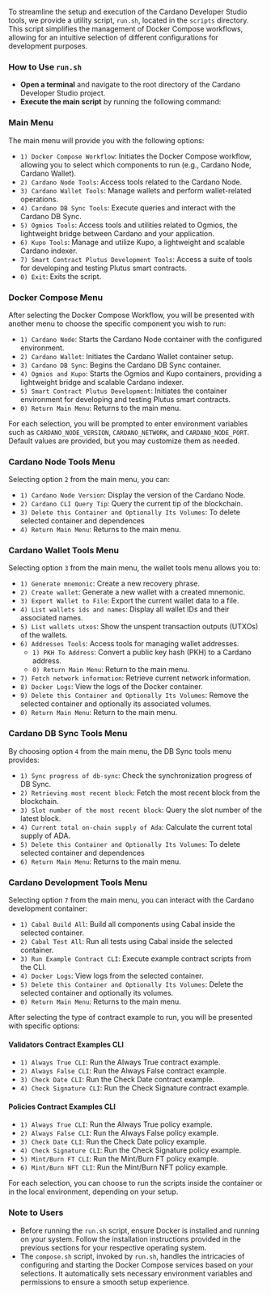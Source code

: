 To streamline the setup and execution of the Cardano Developer Studio tools, we provide a utility script, `run.sh`, located in the `scripts` directory. This script simplifies the management of Docker Compose workflows, allowing for an intuitive selection of different configurations for development purposes.

### How to Use `run.sh`

- **Open a terminal** and navigate to the root directory of the Cardano Developer Studio project.
- **Execute the main script** by running the following command:

### Main Menu

The main menu will provide you with the following options:

- `1) Docker Compose Workflow`: Initiates the Docker Compose workflow, allowing you to select which components to run (e.g., Cardano Node, Cardano Wallet).
- `2) Cardano Node Tools`: Access tools related to the Cardano Node.
- `3) Cardano Wallet Tools`: Manage wallets and perform wallet-related operations.
- `4) Cardano DB Sync Tools`: Execute queries and interact with the Cardano DB Sync.
- `5) Ogmios Tools`: Access tools and utilities related to Ogmios, the lightweight bridge between Cardano and your application.
- `6) Kupo Tools`: Manage and utilize Kupo, a lightweight and scalable Cardano indexer.
- `7) Smart Contract Plutus Development Tools`: Access a suite of tools for developing and testing Plutus smart contracts.
- `0) Exit`: Exits the script.
  
### Docker Compose Menu

After selecting the Docker Compose Workflow, you will be presented with another menu to choose the specific component you wish to run:

- `1) Cardano Node`: Starts the Cardano Node container with the configured environment.
- `2) Cardano Wallet`: Initiates the Cardano Wallet container setup.
- `3) Cardano DB Sync`: Begins the Cardano DB Sync container.
- `4) Ogmios and Kupo`: Starts the Ogmios and Kupo containers, providing a lightweight bridge and scalable Cardano indexer.
- `5) Smart Contract Plutus Development`: Initiates the container environment for developing and testing Plutus smart contracts.
- `0) Return Main Menu`: Returns to the main menu.

For each selection, you will be prompted to enter environment variables such as `CARDANO_NODE_VERSION`, `CARDANO_NETWORK`, and `CARDANO_NODE_PORT`. Default values are provided, but you may customize them as needed.

### Cardano Node Tools Menu

Selecting option `2` from the main menu, you can:

- `1) Cardano Node Version`: Display the version of the Cardano Node.
- `2) Cardano CLI Query Tip`: Query the current tip of the blockchain.
- `3) Delete this Container and Optionally Its Volumes`: To delete selected container and dependences
- `4) Return Main Menu`: Returns to the main menu.

### Cardano Wallet Tools Menu

Selecting option `3` from the main menu, the wallet tools menu allows you to:

- `1) Generate mnemonic`: Create a new recovery phrase.
- `2) Create wallet`: Generate a new wallet with a created mnemonic.
- `3) Export Wallet to File`: Export the current wallet data to a file.
- `4) List wallets ids and names`: Display all wallet IDs and their associated names.
- `5) List wallets utxos`: Show the unspent transaction outputs (UTXOs) of the wallets.
- `6) Addresses Tools`: Access tools for managing wallet addresses.
   - `1) PKH To Address`: Convert a public key hash (PKH) to a Cardano address.
   - `0) Return Main Menu`: Return to the main menu.
- `7) Fetch network information`: Retrieve current network information.
- `8) Docker Logs`: View the logs of the Docker container.
- `9) Delete this Container and Optionally Its Volumes`: Remove the selected container and optionally its associated volumes.
- `0) Return Main Menu`: Return to the main menu.



### Cardano DB Sync Tools Menu

By choosing option `4` from the main menu, the DB Sync tools menu provides:

- `1) Sync progress of db-sync`: Check the synchronization progress of DB Sync.
- `2) Retrieving most recent block`: Fetch the most recent block from the blockchain.
- `3) Slot number of the most recent block`: Query the slot number of the latest block.
- `4) Current total on-chain supply of Ada`: Calculate the current total supply of ADA.
- `5) Delete this Container and Optionally Its Volumes`: To delete selected container and dependences
- `6) Return Main Menu`: Returns to the main menu.

### Cardano Development Tools Menu
Selecting option `7` from the main menu, you can interact with the Cardano development container:

- `1) Cabal Build All`: Build all components using Cabal inside the selected container.
- `2) Cabal Test All`: Run all tests using Cabal inside the selected container.
- `3) Run Example Contract CLI`: Execute example contract scripts from the CLI.
- `4) Docker Logs`: View logs from the selected container.
- `5) Delete this Container and Optionally Its Volumes`: Delete the selected container and optionally its volumes.
- `0) Return Main Menu`: Returns to the main menu.

After selecting the type of contract example to run, you will be presented with specific options:

#### Validators Contract Examples CLI
- `1) Always True CLI`: Run the Always True contract example.
- `2) Always False CLI`: Run the Always False contract example.
- `3) Check Date CLI`: Run the Check Date contract example.
- `4) Check Signature CLI`: Run the Check Signature contract example.
#### Policies Contract Examples CLI
- `1) Always True CLI`: Run the Always True policy example.
- `2) Always False CLI`: Run the Always False policy example.
- `3) Check Date CLI`: Run the Check Date policy example.
- `4) Check Signature CLI`: Run the Check Signature policy example.
- `5) Mint/Burn FT CLI`: Run the Mint/Burn FT policy example.
- `6) Mint/Burn NFT CLI`: Run the Mint/Burn NFT policy example.

For each selection, you can choose to run the scripts inside the container or in the local environment, depending on your setup.
### Note to Users

- Before running the `run.sh` script, ensure Docker is installed and running on your system. Follow the installation instructions provided in the previous sections for your respective operating system.
- The `compose.sh` script, invoked by `run.sh`, handles the intricacies of configuring and starting the Docker Compose services based on your selections. It automatically sets necessary environment variables and permissions to ensure a smooth setup experience.